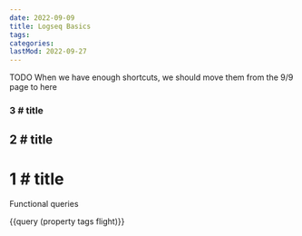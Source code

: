 ```yaml
---
date: 2022-09-09
title: Logseq Basics
tags:
categories:
lastMod: 2022-09-27
---
```

TODO When we have enough shortcuts, we should move them from the 9/9 page to here

### 3 # title

## 2 # title

# 1 # title



Functional queries

{{query (property tags flight)}}
